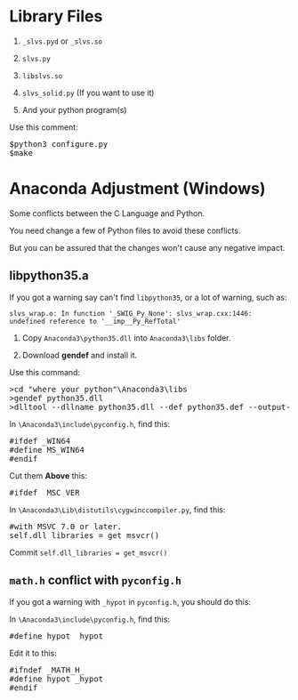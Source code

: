 Library Files
===

1. `_slvs.pyd` or `_slvs.so`

1. `slvs.py`

1. `libslvs.so`

1. `slvs_solid.py` (If you want to use it)

1. And your python program(s)

Use this comment:

<pre>
$python3 configure.py
$make
</pre>

Anaconda Adjustment (Windows)
===

Some conflicts between the C Language and Python.

You need change a few of Python files to avoid these conflicts.

But you can be assured that the changes won't cause any negative impact.

libpython35.a
---

If you got a warning say can't find `libpython35`, or a lot of warning, such as:

`slvs_wrap.o: In function '_SWIG_Py_None': slvs_wrap.cxx:1446: undefined reference to '__imp__Py_RefTotal'`

1. Copy `Anaconda3\python35.dll` into `Anaconda3\libs` folder.

1. Download **gendef** and install it.

Use this command:

<pre>
>cd "where your python"\Anaconda3\libs
>gendef python35.dll
>dlltool --dllname python35.dll --def python35.def --output-lib libpython35.a
</pre>

In `\Anaconda3\include\pyconfig.h`, find this:

<pre>
#ifdef _WIN64
#define MS_WIN64
#endif
</pre>

Cut them **Above** this:

<pre>
#ifdef _MSC_VER
</pre>

In `\Anaconda3\Lib\distutils\cygwinccompiler.py`, find this:

<pre>
#with MSVC 7.0 or later.
self.dll_libraries = get_msvcr()
</pre>

Commit `self.dll_libraries = get_msvcr()`

`math.h` conflict with `pyconfig.h`
---

If you got a warning with `_hypot` in `pyconfig.h`, you should do this:

In `\Anaconda3\include\pyconfig.h`, find this:

<pre>
#define hypot _hypot
</pre>

Edit it to this:

<pre>
#ifndef _MATH_H_
#define hypot _hypot
#endif
</pre>
